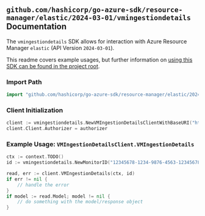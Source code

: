 
## `github.com/hashicorp/go-azure-sdk/resource-manager/elastic/2024-03-01/vmingestiondetails` Documentation

The `vmingestiondetails` SDK allows for interaction with Azure Resource Manager `elastic` (API Version `2024-03-01`).

This readme covers example usages, but further information on [using this SDK can be found in the project root](https://github.com/hashicorp/go-azure-sdk/tree/main/docs).

### Import Path

```go
import "github.com/hashicorp/go-azure-sdk/resource-manager/elastic/2024-03-01/vmingestiondetails"
```


### Client Initialization

```go
client := vmingestiondetails.NewVMIngestionDetailsClientWithBaseURI("https://management.azure.com")
client.Client.Authorizer = authorizer
```


### Example Usage: `VMIngestionDetailsClient.VMIngestionDetails`

```go
ctx := context.TODO()
id := vmingestiondetails.NewMonitorID("12345678-1234-9876-4563-123456789012", "example-resource-group", "monitorName")

read, err := client.VMIngestionDetails(ctx, id)
if err != nil {
	// handle the error
}
if model := read.Model; model != nil {
	// do something with the model/response object
}
```
